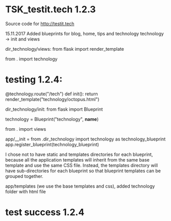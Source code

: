 # TSK_testit.tech 1.2.3
Source code for http://testit.tech

15.11.2017
Added blueprints for blog, home, tips and technology
technology -> init and views

dir_technology/views:
from flask import render_template

from . import technology

# testing 1.2.4:

@technology.route("/tech")
def init():
    return render_template("technology/octopus.html")

dir_technology/init:
from flask import Blueprint

technology = Blueprint("technology", __name__)

from . import views

app/__init = 
from .dir_technology import technology as technology_blueprint
app.register_blueprint(technology_blueprint)

I chose not to have static and templates directories for each blueprint, because all the application templates will inherit from the same base template and use the same CSS file. Instead, the templates directory will have sub-directories for each blueprint so that blueprint templates can be grouped together.

app/templates (we use the base templates and css), added technology folder with html file
# test success 1.2.4



